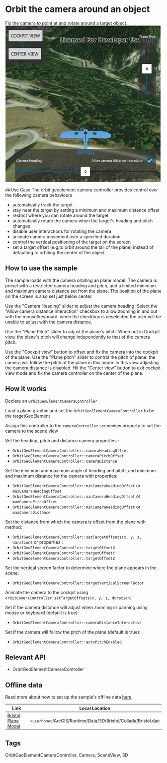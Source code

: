 # Orbit the camera around an object

Fix the camera to point at and rotate around a target object.
![](screenshot.png)

##Use Case
The orbit geoelement camera controller provides control over the following camera behaviours
 - automatically track the target
 - stay near the target by setting a minimum and maximum distance offset
 - restrict where you can rotate around the target
 - automatically rotate the camera when the target's heading and pitch changes
 - disable user interactions for rotating the camera
 - animate camera movement over a specified duration
 - control the vertical positioning of the target on the screen
 - set a target offset (e.g.to orbit around the tail of the plane) instead of defaulting to orbiting the center of the object

## How to use the sample
The sample loads with the camera orbiting an plane model. The camera is preset with a restricted camera heading and pitch, and a limited minimum and maximum camera distance set from the plane. The position of the plane on the screen is also set just below center.  

Use the "Camera Heading" slider to adjust the camera heading. Select the "Allow camera distance interaction" checkbox to allow zooming in and out with the mouse/keyboard: when the checkbox is deselected the user will be unable to adjust with the camera distance.  

Use the "Plane Pitch" slider to adjust the plane's pitch. When not in Cockpit view, the plane's pitch will change independently to that of the camera pitch.  

Use the "Cockpit view" button to offset and fix the camera into the cockpit of the plane. Use the "Plane pitch" slider to control the pitch of plane: the camera will follow the pitch of the plane in this mode. In this view adjusting the camera distance is disabled. Hit the "Center view" button to exit cockpit view mode and fix the camera controller on the center of the plane.  
## How it works
Declare an `OrbitGeoElementCameraController`

Load a plane graphic and set the `OrbitGeoElementCameraController` to be the targetGeoElement

Assign this controller to the `cameraController` sceneview property to set the camera to the scene view  

Set the heading, pitch and distance camera properties :
 - `OrbitGeoElementCameraController::cameraHeadingOffset`
 - `OrbitGeoElementCameraController::cameraPitchOffset`
 - `OrbitGeoElementCameraController::cameraDistance`

Set the minimum and maximum angle of heading and pitch, and minimum and maximum distance for the camera with properties:
 - `OrbitGeoElementCameraController::minCameraHeadingOffset` or `maxCameraHeadingOffset`
 - `OrbitGeoElementCameraController::minCameraHeadingOffset` or `maxCameraPitchOffset`
 - `OrbitGeoElementCameraController::minCameraHeadingOffset` or `maxCameraDistance`

Set the distance from which the camera is offset from the plane with method:
 - `OrbitGeoElementCameraController::setTargetOffsets(x, y, z, duration)`
or properties : 
 - `OrbitGeoElementCameraController::targetOffsetX`
 - `OrbitGeoElementCameraController::targetOffsetY`
 - `OrbitGeoElementCameraController::targetOffsetZ`

Set the vertical screen factor to determine where the plane appears in the scene:
 - `OrbitGeoElementCameraController::targetVerticalScreenFactor`

Animate the camera to the cockpit using `orbitCameraController.setTargetOffsets(x, y, z, duration)`  

Set if the camera distance will adjust when zooming or panning using mouse or keyboard (default is true):
 - `OrbitGeoElementCameraController::cameraDistanceInteractive`

Set if the camera will follow the pitch of the plane (default is true):
 - `OrbitGeoElementCameraController::autoPitchEnabled`

## Relevant API
 - OrbitGeoElementCameraController

## Offline data
Read more about how to set up the sample's offline data [here](http://links.esri.com/ArcGISRuntimeQtSamples).

Link | Local Location
---------|-------|
|[Bristol Plane Model](https://www.arcgis.com/home/item.html?id=681d6f7694644709a7c830ec57a2d72b)| `<userhome>`/ArcGIS/Runtime/Data/3D/Bristol/Collada/Bristol.dae |

## Tags
OrbitGeoElementCameraController, Camera, SceneView, 3D

